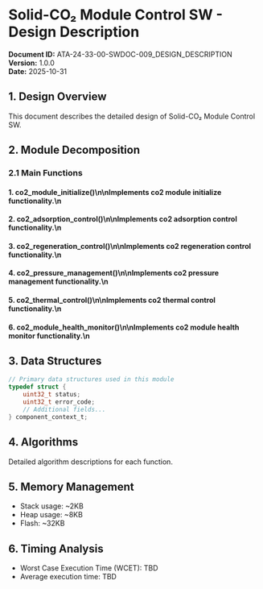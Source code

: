 # Solid-CO₂ Module Control SW - Design Description

**Document ID:** ATA-24-33-00-SWDOC-009_DESIGN_DESCRIPTION  
**Version:** 1.0.0  
**Date:** 2025-10-31

## 1. Design Overview

This document describes the detailed design of Solid-CO₂ Module Control SW.

## 2. Module Decomposition

### 2.1 Main Functions

#### 1. co2_module_initialize()\n\nImplements co2 module initialize functionality.\n
#### 2. co2_adsorption_control()\n\nImplements co2 adsorption control functionality.\n
#### 3. co2_regeneration_control()\n\nImplements co2 regeneration control functionality.\n
#### 4. co2_pressure_management()\n\nImplements co2 pressure management functionality.\n
#### 5. co2_thermal_control()\n\nImplements co2 thermal control functionality.\n
#### 6. co2_module_health_monitor()\n\nImplements co2 module health monitor functionality.\n

## 3. Data Structures

```c
// Primary data structures used in this module
typedef struct {
    uint32_t status;
    uint32_t error_code;
    // Additional fields...
} component_context_t;
```

## 4. Algorithms

Detailed algorithm descriptions for each function.

## 5. Memory Management

- Stack usage: ~2KB
- Heap usage: ~8KB
- Flash: ~32KB

## 6. Timing Analysis

- Worst Case Execution Time (WCET): TBD
- Average execution time: TBD
